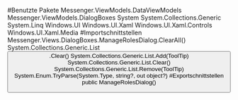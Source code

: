 #Benutzte Pakete
Messenger.ViewModels.DataViewModels
Messenger.ViewModels.DialogBoxes
System
System.Collections.Generic
System.Linq
Windows.UI
Windows.UI.Xaml
Windows.UI.Xaml.Controls
Windows.UI.Xaml.Media
#Importschnittstellen
Messenger.Views.DialogBoxes.ManageRolesDialog.ClearAll()
System.Collections.Generic.List<Button>.Clear()
System.Collections.Generic.List<ToolTip>.Add(ToolTip)
System.Collections.Generic.List<ToolTip>.Clear()
System.Collections.Generic.List<ToolTip>.Remove(ToolTip)
System.Enum.TryParse(System.Type, string?, out object?)
#Exportschnittstellen
public ManageRolesDialog()
